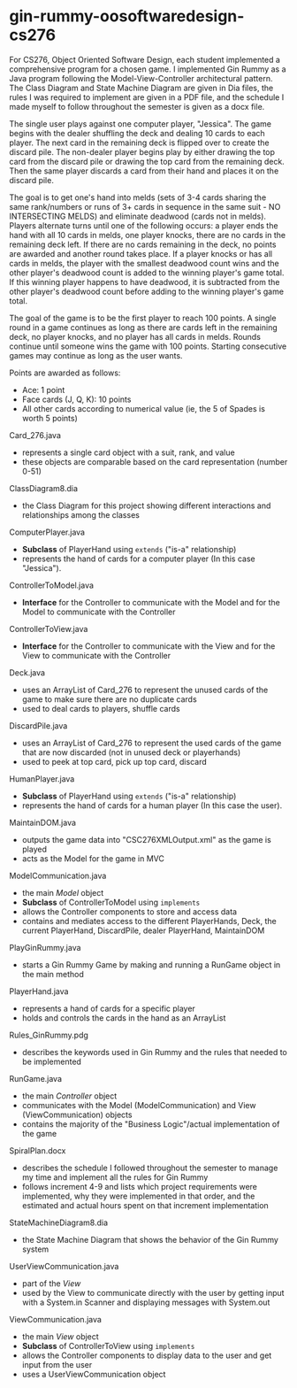 # gin-rummy-oosoftwaredesign-cs276

For CS276, Object Oriented Software Design, each student implemented a comprehensive program for a chosen game. I implemented Gin Rummy as a Java program following the Model-View-Controller architectural pattern. The Class Diagram and State Machine Diagram are given in Dia files, the rules I was required to implement are given in a PDF file, and the schedule I made myself to follow throughout the semester is given as a docx file.

The single user plays against one computer player, "Jessica". The game begins with the dealer shuffling the deck and dealing 10 cards to each player. The next card in the remaining deck is flipped over to create the discard pile. The non-dealer player begins play by either drawing the top card from the discard pile or drawing the top card from the remaining deck. Then the same player discards a card from their hand and places it on the discard pile. 

The goal is to get one's hand into melds (sets of 3-4 cards sharing the same rank/numbers or runs of 3+ cards in sequence in the same suit - NO INTERSECTING MELDS) and eliminate deadwood (cards not in melds). Players alternate turns until one of the following occurs: a player ends the hand with all 10 cards in melds, one player knocks, there are no cards in the remaining deck left. If there are no cards remaining in the deck, no points are awarded and another round takes place. If a player knocks or has all cards in melds, the player with the smallest deadwood count wins and the other player's deadwood count is added to the winning player's game total. If this winning player happens to have deadwood, it is subtracted from the other player's deadwood count before adding to the winning player's game total. 

The goal of the game is to be the first player to reach 100 points. A single round in a game continues as long as there are cards left in the remaining deck, no player knocks, and no player has all cards in melds. Rounds continue until someone wins the game with 100 points. Starting consecutive games may continue as long as the user wants.

Points are awarded as follows:
- Ace: 1 point
- Face cards (J, Q, K): 10 points
- All other cards according to numerical value (ie, the 5 of Spades is worth 5 points)

Card_276.java
- represents a single card object with a suit, rank, and value
- these objects are comparable based on the card representation (number 0-51)

ClassDiagram8.dia
- the Class Diagram for this project showing different interactions and relationships among the classes

ComputerPlayer.java
- **Subclass** of PlayerHand using ```extends``` ("is-a" relationship)
- represents the hand of cards for a computer player (In this case "Jessica").

ControllerToModel.java
- **Interface** for the Controller to communicate with the Model and for the Model to communicate with the Controller

ControllerToView.java
- **Interface** for the Controller to communicate with the View and for the View to communicate with the Controller

Deck.java
- uses an ArrayList of Card_276 to represent the unused cards of the game to make sure there are no duplicate cards
- used to deal cards to players, shuffle cards

DiscardPile.java
- uses an ArrayList of Card_276 to represent the used cards of the game that are now discarded (not in unused deck or playerhands)
- used to peek at top card, pick up top card, discard

HumanPlayer.java
- **Subclass** of PlayerHand using ```extends``` ("is-a" relationship)
- represents the hand of cards for a human player (In this case the user).

MaintainDOM.java
- outputs the game data into "CSC276XMLOutput.xml" as the game is played
- acts as the Model for the game in MVC

ModelCommunication.java
- the main *Model* object
- **Subclass** of ControllerToModel using ```implements```
- allows the Controller components to store and access data
- contains and mediates access to the different PlayerHands, Deck, the current PlayerHand, DiscardPile, dealer PlayerHand, MaintainDOM

PlayGinRummy.java
- starts a Gin Rummy Game by making and running a RunGame object in the main method

PlayerHand.java
- represents a hand of cards for a specific player
- holds and controls the cards in the hand as an ArrayList

Rules_GinRummy.pdg
- describes the keywords used in Gin Rummy and the rules that needed to be implemented

RunGame.java
- the main *Controller* object
- communicates with the Model (ModelCommunication) and View (ViewCommunication) objects
- contains the majority of the "Business Logic"/actual implementation of the game

SpiralPlan.docx
- describes the schedule I followed throughout the semester to manage my time and implement all the rules for Gin Rummy
- follows increment 4-9 and lists which project requirements were implemented, why they were implemented in that order, and the estimated and actual hours spent on that increment implementation

StateMachineDiagram8.dia
- the State Machine Diagram that shows the behavior of the Gin Rummy system

UserViewCommunication.java
- part of the *View* 
- used by the View to communicate directly with the user by getting input with a System.in Scanner and displaying messages with System.out 

ViewCommunication.java
- the main *View* object
- **Subclass** of ControllerToView using ```implements```
- allows the Controller components to display data to the user and get input from the user
- uses a UserViewCommunication object 

